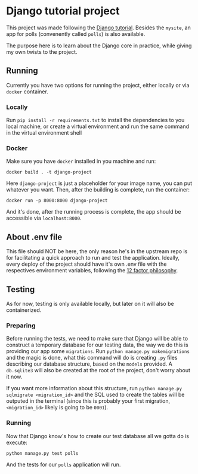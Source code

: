 # Django tutorial project
This project was made following the [Django tutorial](https://docs.djangoproject.com/pt-br/3.2/intro/tutorial01/). Besides the `mysite`, an app for polls (convenently called `polls`) is also available.

The purpose here is to learn about the Django core in practice, while giving my own twists to the project.

## Running
Currently you have two options for running the project, either locally or via `docker` container.

### Locally
Run `pip install -r requirements.txt` to install the dependencies to you local machine, or create a virtual environment and run the same command in the virtual environment shell

### Docker
Make sure you have `docker` installed in you machine and run:
```
docker build . -t django-project
```
Here `django-project` is just a placeholder for your image name, you can put whatever you want. Then, after the building is complete, run the container:
```
docker run -p 8000:8000 django-project
```

And it's done, after the running process is complete, the app should be accessible via `localhost:8000`.

## About .env file
This file should NOT be here, the only reason he's in the upstream repo is for facilitating a quick approach to run and test the application. Ideally, every deploy of the project should have it's own .env file with the respectives environment variables, following the [12 factor philosophy](https://12factor.net/config).

## Testing
As for now, testing is only available locally, but later on it will also be containerized.

### Preparing
Before running the tests, we need to make sure that Django will be able to construct a temporary database for our testing data, the way we do this is providing our app some `migrations`. Run `python manage.py makemigrations` and the magic is done, what this command will do is creating `.py` files describing our database structure, based on the `models` provided. A `db.sqlite3` will also be created at the root of the project, don't worry about it now.

If you want more information about this structure, run `python manage.py sqlmigrate <migration_id>` and the SQL used to create the tables will be outputed in the terminal (since this is probably your first migration, `<migration_id>` likely is going to be `0001`). 

### Running
Now that Django know's how to create our test database all we gotta do is execute:
```
python manage.py test polls
```

And the tests for our `polls` application will run.
